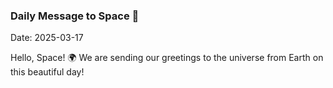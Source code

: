 ### Daily Message to Space 🌌
Date: 2025-03-17

Hello, Space! 🌍 We are sending our greetings to the universe from Earth on this beautiful day!
